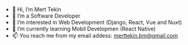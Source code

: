 - 👋 Hi, I’m Mert Tekin
- 💞️ I’m a Software Developer
- 👀 I’m interested in Web Development (Django, React, Vue and Nuxt)
- 🌱 I’m currently learning Mobil Developmen (React Native)
- 📫 You reach me from my email addess: merttekin.bm@gmail.com

<!---
mertttekin/mertttekin is a ✨ special ✨ repository because its `README.md` (this file) appears on your GitHub profile.
You can click the Preview link to take a look at your changes.
--->
